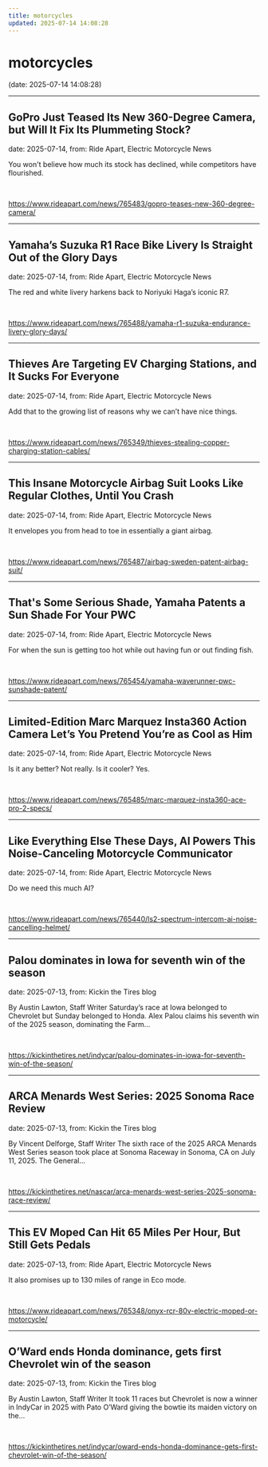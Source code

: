 ```yaml
---
title: motorcycles
updated: 2025-07-14 14:08:28
---
```


# motorcycles

(date: 2025-07-14 14:08:28)

---

## GoPro Just Teased Its New 360-Degree Camera, but Will It Fix Its Plummeting Stock?

date: 2025-07-14, from: Ride Apart, Electric Motorcycle News

You won't believe how much its stock has declined, while competitors have flourished.  

<br> 

<https://www.rideapart.com/news/765483/gopro-teases-new-360-degree-camera/>

---

## Yamaha’s Suzuka R1 Race Bike Livery Is Straight Out of the Glory Days

date: 2025-07-14, from: Ride Apart, Electric Motorcycle News

The red and white livery harkens back to Noriyuki Haga’s iconic R7.
 

<br> 

<https://www.rideapart.com/news/765488/yamaha-r1-suzuka-endurance-livery-glory-days/>

---

## Thieves Are Targeting EV Charging Stations, and It Sucks For Everyone

date: 2025-07-14, from: Ride Apart, Electric Motorcycle News

Add that to the growing list of reasons why we can’t have nice things. 
 

<br> 

<https://www.rideapart.com/news/765349/thieves-stealing-copper-charging-station-cables/>

---

## This Insane Motorcycle Airbag Suit Looks Like Regular Clothes, Until You Crash

date: 2025-07-14, from: Ride Apart, Electric Motorcycle News

It envelopes you from head to toe in essentially a giant airbag. 
 

<br> 

<https://www.rideapart.com/news/765487/airbag-sweden-patent-airbag-suit/>

---

## That's Some Serious Shade, Yamaha Patents a Sun Shade For Your PWC

date: 2025-07-14, from: Ride Apart, Electric Motorcycle News

For when the sun is getting too hot while out having fun or out finding fish. 

<br> 

<https://www.rideapart.com/news/765454/yamaha-waverunner-pwc-sunshade-patent/>

---

## Limited-Edition Marc Marquez Insta360 Action Camera Let’s You Pretend You’re as Cool as Him

date: 2025-07-14, from: Ride Apart, Electric Motorcycle News

Is it any better? Not really. Is it cooler? Yes. 

<br> 

<https://www.rideapart.com/news/765485/marc-marquez-insta360-ace-pro-2-specs/>

---

## Like Everything Else These Days, AI Powers This Noise-Canceling Motorcycle Communicator

date: 2025-07-14, from: Ride Apart, Electric Motorcycle News

Do we need this much AI? 

<br> 

<https://www.rideapart.com/news/765440/ls2-spectrum-intercom-ai-noise-cancelling-helmet/>

---

## Palou dominates in Iowa for seventh win of the season

date: 2025-07-13, from: Kickin the Tires blog

By Austin Lawton, Staff Writer Saturday’s race at Iowa belonged to Chevrolet but Sunday belonged to Honda. Alex Palou claims his seventh win of the 2025 season, dominating the Farm&#8230;  

<br> 

<https://kickinthetires.net/indycar/palou-dominates-in-iowa-for-seventh-win-of-the-season/>

---

## ARCA Menards West Series: 2025 Sonoma Race Review

date: 2025-07-13, from: Kickin the Tires blog

By Vincent Delforge, Staff Writer The sixth race of the 2025 ARCA Menards West Series season took place at Sonoma Raceway in Sonoma, CA on July 11, 2025. The General&#8230;  

<br> 

<https://kickinthetires.net/nascar/arca-menards-west-series-2025-sonoma-race-review/>

---

## This EV Moped Can Hit 65 Miles Per Hour, But Still Gets Pedals

date: 2025-07-13, from: Ride Apart, Electric Motorcycle News

It also promises up to 130 miles of range in Eco mode. 
 

<br> 

<https://www.rideapart.com/news/765348/onyx-rcr-80v-electric-moped-or-motorcycle/>

---

## O’Ward ends Honda dominance, gets first Chevrolet win of the season

date: 2025-07-13, from: Kickin the Tires blog

By Austin Lawton, Staff Writer It took 11 races but Chevrolet is now a winner in IndyCar in 2025 with Pato O’Ward giving the bowtie its maiden victory on the&#8230;  

<br> 

<https://kickinthetires.net/indycar/oward-ends-honda-dominance-gets-first-chevrolet-win-of-the-season/>

